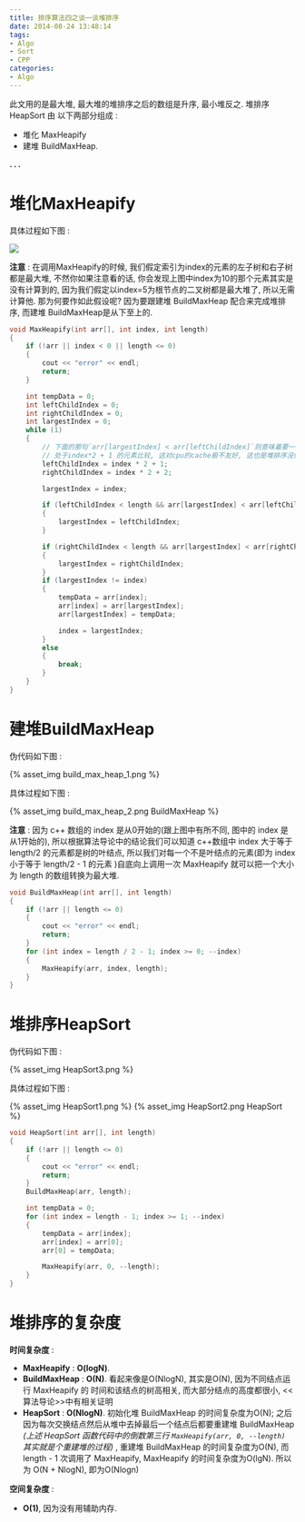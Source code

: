 ```yaml
---
title: 排序算法四之谈一谈堆排序
date: 2014-08-24 13:48:14
tags:
- Algo
- Sort
- CPP
categories:
- Algo
---
```


此文用的是最大堆, 最大堆的堆排序之后的数组是升序, 最小堆反之.
堆排序 HeapSort 由 以下两部分组成 :

- 堆化 MaxHeapify 
- 建堆 BuildMaxHeap.

**. . .**<!-- more -->

# 堆化MaxHeapify

具体过程如下图 : 

<!-- {% asset_img MaxHeapify.png MaxHeapify %} -->
![](/img/algo_newbie/MaxHeapify.png)

**注意** : 
在调用MaxHeapify的时候, 我们假定索引为index的元素的左子树和右子树都是最大堆, 不然你如果注意看的话, 你会发现上图中index为10的那个元素其实是没有计算到的, 因为我们假定以index=5为根节点的二叉树都是最大堆了, 所以无需计算他. 
那为何要作如此假设呢?
因为要跟建堆 BuildMaxHeap 配合来完成堆排序, 而建堆 BuildMaxHeap是从下至上的.

``` c++
void MaxHeapify(int arr[], int index, int length)
{
	if (!arr || index < 0 || length <= 0)
	{
		cout << "error" << endl;
		return;
	}

	int tempData = 0;
	int leftChildIndex = 0;
	int rightChildIndex = 0;
	int largestIndex = 0;
	while (1)
	{
		// 下面的那句`arr[largestIndex] < arr[leftChildIndex]`则意味着要一直拿index的元素和
		// 处于index*2 + 1 的元素比较, 这对cpu的cache极不友好, 这也是堆排序没快排快的原因之一
		leftChildIndex = index * 2 + 1;
		rightChildIndex = index * 2 + 2;

		largestIndex = index;

		if (leftChildIndex < length && arr[largestIndex] < arr[leftChildIndex])
		{
			largestIndex = leftChildIndex;
		}

		if (rightChildIndex < length && arr[largestIndex] < arr[rightChildIndex])
		{
			largestIndex = rightChildIndex;
		}
		if (largestIndex != index)
		{
			tempData = arr[index];
			arr[index] = arr[largestIndex];
			arr[largestIndex] = tempData;

			index = largestIndex;
		}
		else
		{
			break;
		}
	}
}
```

# 建堆BuildMaxHeap

伪代码如下图 : 

{% asset_img build_max_heap_1.png %}

具体过程如下图 : 

{% asset_img build_max_heap_2.png BuildMaxHeap %}


**注意** : 因为 c++ 数组的 index 是从0开始的(跟上图中有所不同, 图中的 index 是从1开始的),
所以根据算法导论中的结论我们可以知道 c++数组中 index 大于等于 length/2 的元素都是树的叶结点,
所以我们对每一个不是叶结点的元素(即为 index 小于等于 length/2 - 1 的元素 )自底向上调用一次 MaxHeapify 就可以把一个大小为 length 的数组转换为最大堆.


```  c++
void BuildMaxHeap(int arr[], int length)
{
	if (!arr || length <= 0)
	{
		cout << "error" << endl;
		return;
	}
	for (int index = length / 2 - 1; index >= 0; --index)
	{
		MaxHeapify(arr, index, length);
	}
}
```

# 堆排序HeapSort

伪代码如下图 : 

{% asset_img HeapSort3.png %}

具体过程如下图 : 

{% asset_img HeapSort1.png %}
{% asset_img HeapSort2.png HeapSort %}

```  c++
void HeapSort(int arr[], int length)
{
	if (!arr || length <= 0)
	{
		cout << "error" << endl;
		return;
	}
	BuildMaxHeap(arr, length);

	int tempData = 0;
	for (int index = length - 1; index >= 1; --index)
	{
		tempData = arr[index];
		arr[index] = arr[0];
		arr[0] = tempData;

		MaxHeapify(arr, 0, --length);
	}
}
```

# 堆排序的复杂度

**时间复杂度** : 

- **MaxHeapify** : **O(logN)**.
- **BuildMaxHeap** : **O(N)**. 
看起来像是O(NlogN), 其实是O(N), 因为不同结点运行 MaxHeapify 的 时间和该结点的树高相关, 而大部分结点的高度都很小, <<算法导论>>中有相关证明
- **HeapSort** : **O(NlogN)**. 
初始化堆 BuildMaxHeap 的时间复杂度为O(N); 之后因为每次交换结点然后从堆中去掉最后一个结点后都要重建堆 BuildMaxHeap 
*(上述 HeapSort 函数代码中的倒数第三行 `MaxHeapify(arr, 0, --length)` 其实就是个重建堆的过程)* , 
重建堆 BuildMaxHeap 的时间复杂度为O(N), 而 length - 1 次调用了 MaxHeapify, MaxHeapify 的时间复杂度为O(lgN). 所以为 O(N + NlogN), 即为O(Nlogn)

**空间复杂度** : 

- **O(1)**, 因为没有用辅助内存.
